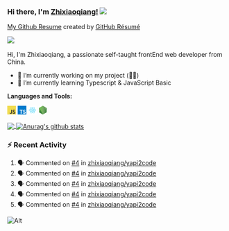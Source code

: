 ### Hi there, I'm [Zhixiaoqiang!](https://zhixiaoqiang.github.io/zhixiaoqiang) <img src="https://media.giphy.com/media/hvRJCLFzcasrR4ia7z/giphy.gif" width="25">
[My Github Resume](https://resume.github.io/?zhixiaoqiang) created by [GitHub Résumé](https://github.com/resume/resume.github.com)

![](https://komarev.com/ghpvc/?username=zhixiaoqiang&color=green)
<br />

Hi, I'm Zhixiaoqiang, a passionate self-taught frontEnd web developer from China.

- 🔭 I’m currently working on my project (🤖🤖)
- 🌱 I’m currently learning Typescript & JavaScript Basic

**Languages and Tools:**  

<code><img height="20" src="https://raw.githubusercontent.com/github/explore/80688e429a7d4ef2fca1e82350fe8e3517d3494d/topics/javascript/javascript.png"></code>
<code><img height="20" src="https://raw.githubusercontent.com/github/explore/80688e429a7d4ef2fca1e82350fe8e3517d3494d/topics/typescript/typescript.png"></code>
<code><img height="20" src="https://raw.githubusercontent.com/github/explore/80688e429a7d4ef2fca1e82350fe8e3517d3494d/topics/react/react.png"></code>
<code><img height="20" src="https://raw.githubusercontent.com/github/explore/80688e429a7d4ef2fca1e82350fe8e3517d3494d/topics/nodejs/nodejs.png"></code>

<a href="https://github.com/zhixiaoqiang/zhixiaoqiang">
  <!-- Change the `github-readme-stats.vercel.app` to `github-readme-stats.vercel.app`  -->
  <img align="center" src="https://github-readme-stats.vercel.app/api/top-langs/?username=zhixiaoqiang&theme=radical" />
</a>
<a href="https://github.com/zhixiaoqiang/zhixiaoqiang">
  <img align="center" src="https://github-readme-stats.vercel.app/api?username=zhixiaoqiang&show_icons=true&theme=radical&line_height=40&count_private=true&include_all_commits=true" alt="Anurag's github stats" />
</a>


### :zap: Recent Activity

<!--START_SECTION:activity-->
1. 🗣 Commented on [#4](https://github.com/zhixiaoqiang/yapi2code/issues/4) in [zhixiaoqiang/yapi2code](https://github.com/zhixiaoqiang/yapi2code)
2. 🗣 Commented on [#4](https://github.com/zhixiaoqiang/yapi2code/issues/4) in [zhixiaoqiang/yapi2code](https://github.com/zhixiaoqiang/yapi2code)
3. 🗣 Commented on [#4](https://github.com/zhixiaoqiang/yapi2code/issues/4) in [zhixiaoqiang/yapi2code](https://github.com/zhixiaoqiang/yapi2code)
4. 🗣 Commented on [#4](https://github.com/zhixiaoqiang/yapi2code/issues/4) in [zhixiaoqiang/yapi2code](https://github.com/zhixiaoqiang/yapi2code)
5. 🗣 Commented on [#4](https://github.com/zhixiaoqiang/yapi2code/issues/4) in [zhixiaoqiang/yapi2code](https://github.com/zhixiaoqiang/yapi2code)
<!--END_SECTION:activity-->
![Alt](https://repobeats.axiom.co/api/embed/a5f334c4d3696f2add1fcd0dacb9b5fd7331b504.svg "Repobeats analytics image")
